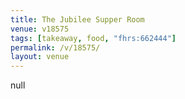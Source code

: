 ```yaml
---
title: The Jubilee Supper Room
venue: v18575
tags: [takeaway, food, "fhrs:662444"]
permalink: /v/18575/
layout: venue
---
```

null